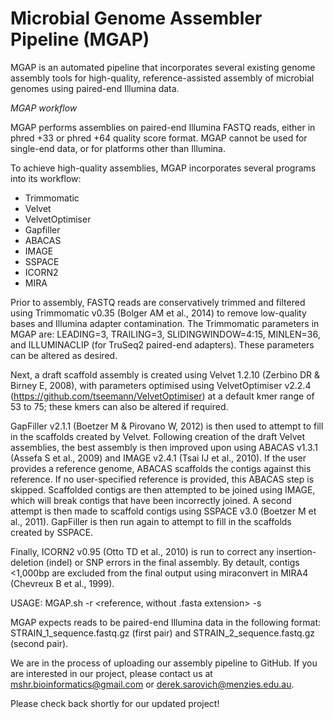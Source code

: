 # Microbial Genome Assembler Pipeline (MGAP)

MGAP is an automated pipeline that incorporates several existing genome assembly tools for high-quality, reference-assisted assembly of  microbial genomes using paired-end Illumina data.

<i>MGAP workflow</i>

MGAP performs assemblies on paired-end Illumina FASTQ reads, either in phred +33 or phred +64 quality score format. MGAP cannot be used for single-end data, or for platforms other than Illumina.

To achieve high-quality assemblies, MGAP incorporates several programs into its workflow:
- Trimmomatic
- Velvet
- VelvetOptimiser
- Gapfiller
- ABACAS
- IMAGE
- SSPACE
- ICORN2
- MIRA

Prior to assembly, FASTQ reads are conservatively trimmed and filtered using Trimmomatic v0.35 (Bolger AM et al., 2014) to remove low-quality bases and Illumina adapter contamination. The Trimmomatic parameters in MGAP are: LEADING=3, TRAILING=3, SLIDINGWINDOW=4:15, MINLEN=36, and ILLUMINACLIP (for TruSeq2 paired-end adapters). These parameters can be altered as desired. 

Next, a draft scaffold assembly is  created using Velvet 1.2.10 (Zerbino DR & Birney E, 2008), with parameters optimised using VelvetOptimiser v2.2.4 (https://github.com/tseemann/VelvetOptimiser) at a default kmer range of 53 to 75; these kmers can also be altered if required. 

GapFiller v2.1.1 (Boetzer M & Pirovano W, 2012) is then used to attempt to fill in the scaffolds created by Velvet. Following creation of the draft Velvet assemblies, the best assembly is then improved upon using ABACAS v1.3.1 (Assefa S et al., 2009) and IMAGE v2.4.1 (Tsai IJ et al., 2010). If the user provides a reference genome, ABACAS scaffolds the contigs against this reference. If no user-specified reference is provided, this ABACAS step is skipped. Scaffolded contigs are then attempted to be joined using IMAGE, which will break contigs that have been incorrectly joined. A second attempt is then made to scaffold contigs using SSPACE v3.0 (Boetzer M et al., 2011). GapFiller is then run again to attempt to fill in the scaffolds created by SSPACE. 

Finally, ICORN2 v0.95 (Otto TD et al., 2010) is run to correct any insertion-deletion (indel) or SNP errors in the final assembly. By detault, contigs <1,000bp are excluded from the final output using miraconvert in MIRA4 (Chevreux B et al., 1999). 

USAGE: MGAP.sh -r <reference, without .fasta extension> -s <specify single strain>

MGAP expects reads to be paired-end Illumina data in the following format: STRAIN_1_sequence.fastq.gz (first pair) and STRAIN_2_sequence.fastq.gz (second pair). 

We are in the process of uploading our assembly pipeline to GitHub. If you are interested in our project, please contact us at mshr.bioinformatics@gmail.com or derek.sarovich@menzies.edu.au.

Please check back shortly for our updated project!
